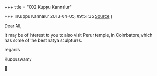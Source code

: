 +++
title = "002 Kuppu Kannalur"

+++
[[Kuppu Kannalur	2013-04-05, 09:51:35 [Source](https://groups.google.com/g/samskrita/c/NRgpJRckico)]]



Dear All,  
  
It may be of interest to you to also visit Perur temple, in Coimbatore,which has some of the best natya sculptures.  
  
regards  

Kuppuswamy  



